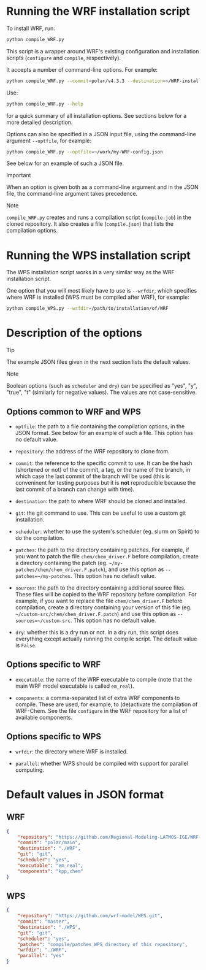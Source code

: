 # Running the WRF installation script

To install WRF, run:

```sh
python compile_WRF.py
```

This script is a wrapper around WRF's existing configuration and installation scripts (`configure` and `compile`, respectively).

It accepts a number of command-line options. For example:

```sh
python compile_WRF.py --commit=polar/v4.3.3 --destination=~/WRF-install
```

Use:

```sh
python compile_WRF.py --help
```

for a quick summary of all installation options. See sections below for a more detailed description.

Options can also be specified in a JSON input file, using the command-line argument `--optfile`, for example:

```sh
python compile_WRF.py --optfile=~/work/my-WRF-config.json
```

See below for an example of such a JSON file.

> [!IMPORTANT]
> When an option is given both as a command-line argument and in the JSON file, the command-line argument takes precedence.

> [!NOTE]
> `compile_WRF.py` creates and runs a compilation script (`compile.job`) in the cloned repository. It also creates a file (`compile.json`) that lists the compilation options.

# Running the WPS installation script

The WPS installation script works in a very similar way as the WRF installation script.

One option that you will most likely have to use is `--wrfdir`, which specifies where WRF is installed (WPS must be compiled after WRF), for example:

```sh
python compile_WPS.py --wrfdir=/path/to/installation/of/WRF
```

# Description of the options

> [!TIP]
> The example JSON files given in the next section lists the default values.

> [!NOTE]
> Boolean options (such as `scheduler` and `dry`) can be specified as "yes", "y", "true", "t" (similarly for negative values). The values are not case-sensitive.

## Options common to WRF and WPS

 - `optfile`: the path to a file containing the compilation options, in the JSON format. See below for an example of such a file. This option has no default value.

 - `repository`: the address of the WRF repository to clone from.

 - `commit`: the reference to the specific commit to use. It can be the hash (shortened or not) of the commit, a tag, or the name of the branch, in which case the last commit of the branch will be used (this is conveninent for testing purposes but it is **not** reproducible because the last commit of a branch can change with time).

 - `destination`: the path to where WRF should be cloned and installed.

 - `git`: the git command to use. This can be useful to use a custom git installation.

 - `scheduler`: whether to use the system's scheduler (eg. slurm on Spirit) to do the compilation.

 - `patches`: the path to the directory containing patches. For example, if you want to patch the file `chem/chem_driver.F` before compilation, create a directory containing the patch (eg. `~/my-patches/chem/chem_driver.F.patch`), and use this option as `--patches=~/my-patches`. This option has no default value.

 - `sources`: the path to the directory containing additional source files. These files will be copied to the WRF repository before compilation. For example, if you want to replace the file `chem/chem_driver.F` before compilation, create a directory containing your version of this file (eg. `~/custom-src/chem/chem_driver.F.patch`) and use this option as `--sources=~/custom-src`. This option has no default value.

 - `dry`: whether this is a dry run or not. In a dry run, this script does everything except actually running the compile script. The default value is `False`.

## Options specific to WRF

 - `executable`: the name of the WRF executable to compile (note that the main WRF model executable is called `em_real`).

 - `components`: a comma-separated list of extra WRF components to compile. These are used, for example, to (de)activate the compilation of WRF-Chem. See the file `configure` in the WRF repository for a list of available components.

## Options specific to WPS

 - `wrfdir`: the directory where WRF is installed.

 - `parallel`: whether WPS should be compiled with support for parallel computing.

# Default values in JSON format

## WRF

```json
{
    "repository": "https://github.com/Regional-Modeling-LATMOS-IGE/WRF-Chem-Polar.git",
    "commit": "polar/main",
    "destination": "./WRF",
    "git": "git",
    "scheduler": "yes",
    "executable": "em_real",
    "components": "kpp,chem"
}
```

## WPS

```json
{
    "repository": "https://github.com/wrf-model/WPS.git",
    "commit": "master",
    "destination": "./WPS",
    "git": "git",
    "scheduler": "yes",
    "patches": "compile/patches_WPS directory of this repository",
    "wrfdir": "./WRF",
    "parallel": "yes"
}
```
